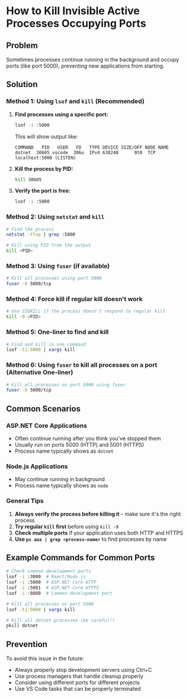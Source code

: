 # How to Kill Invisible Active Processes Occupying Ports

## Problem
Sometimes processes continue running in the background and occupy ports (like port 5000), preventing new applications from starting.

## Solution

### Method 1: Using `lsof` and `kill` (Recommended)

1. **Find processes using a specific port:**
   ```bash
   lsof -i :5000
   ```
   
   This will show output like:
   ```
   COMMAND   PID   USER   FD   TYPE DEVICE SIZE/OFF NODE NAME
   dotnet  30605 vscode  306u  IPv4 638240      0t0  TCP localhost:5000 (LISTEN)
   ```

2. **Kill the process by PID:**
   ```bash
   kill 30605
   ```

3. **Verify the port is free:**
   ```bash
   lsof -i :5000
   ```

### Method 2: Using `netstat` and `kill`

```bash
# Find the process
netstat -tlnp | grep :5000

# Kill using PID from the output
kill <PID>
```

### Method 3: Using `fuser` (if available)

```bash
# Kill all processes using port 5000
fuser -k 5000/tcp
```

### Method 4: Force kill if regular kill doesn't work

```bash
# Use SIGKILL if the process doesn't respond to regular kill
kill -9 <PID>
```

### Method 5: One-liner to find and kill

```bash
# Find and kill in one command
lsof -ti:5000 | xargs kill
```

### Method 6: Using `fuser` to kill all processes on a port (Alternative One-liner)

```bash
# Kill all processes on port 5000 using fuser
fuser -k 5000/tcp
```

## Common Scenarios

### ASP.NET Core Applications
- Often continue running after you think you've stopped them
- Usually run on ports 5000 (HTTP) and 5001 (HTTPS)
- Process name typically shows as `dotnet`

### Node.js Applications
- May continue running in background
- Process name typically shows as `node`

### General Tips

1. **Always verify the process before killing it** - make sure it's the right process
2. **Try regular `kill` first** before using `kill -9`
3. **Check multiple ports** if your application uses both HTTP and HTTPS
4. **Use `ps aux | grep <process-name>`** to find processes by name

## Example Commands for Common Ports

```bash
# Check common development ports
lsof -i :3000  # React/Node.js
lsof -i :5000  # ASP.NET Core HTTP
lsof -i :5001  # ASP.NET Core HTTPS
lsof -i :8080  # Common development port

# Kill all processes on port 5000
lsof -ti:5000 | xargs kill

# Kill all dotnet processes (be careful!)
pkill dotnet
```

## Prevention

To avoid this issue in the future:
- Always properly stop development servers using Ctrl+C
- Use process managers that handle cleanup properly
- Consider using different ports for different projects
- Use VS Code tasks that can be properly terminated
